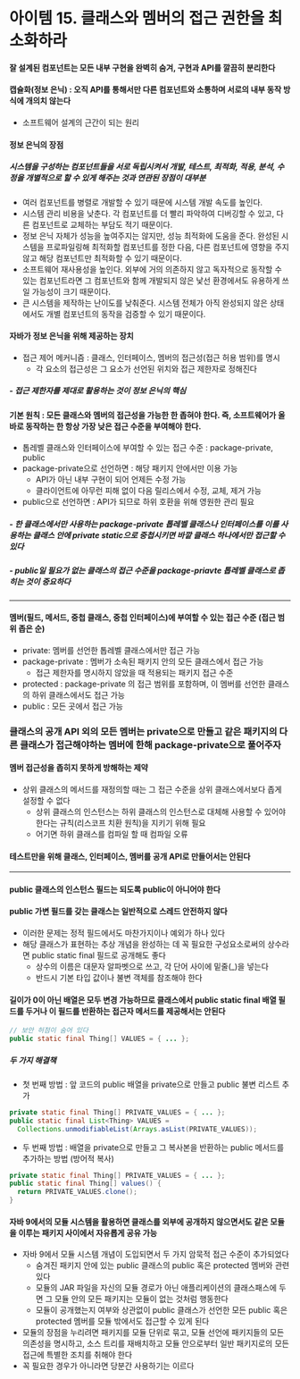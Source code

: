# 아이템 15. 클래스와 멤버의 접근 권한을 최소화하라
#### 잘 설계된 컴포넌트는 모든 내부 구현을 완벽히 숨겨, 구현과 API를 깔끔히 분리한다
#### 캡슐화(정보 은닉) : 오직 API를 통해서만 다른 컴포넌트와 소통하며 서로의 내부 동작 방식에 개의치 않는다
  - 소프트웨어 설계의 근간이 되는 원리

#### 정보 은닉의 장점
##### 시스템을 구성하는 컴포넌트들을 서로 독립시켜서 개발, 테스트, 최적화, 적용, 분석, 수정을 개별적으로 할 수 있게 해주는 것과 연관된 장점이 대부분
- 여러 컴포넌트를 병렬로 개발할 수 있기 때문에 시스템 개발 속도를 높인다.
- 시스템 관리 비용을 낮춘다. 각 컴포넌트를 더 빨리 파악하여 디버깅할 수 있고, 다른 컴포넌트로 교체하는 부담도 적기 때문이다.
- 정보 은닉 자체가 성능을 높여주지는 않지만, 성능 최적화에 도움을 준다. 완성된 시스템을 프로파일링해 최적화할 컴포넌트를 정한 다음, 다른 컴포넌트에 영향을 주지 않고 해당 컴포넌트만 최적화할 수 있기 때문이다.
- 소프트웨어 재사용성을 높인다. 외부에 거의 의존하지 않고 독자적으로 동작할 수 있는 컴포넌트라면 그 컴포넌트와 함께 개발되지 않은 낯선 환경에서도 유용하게 쓰일 가능성이 크기 때문이다.
- 큰 시스템을 제작하는 난이도를 낮춰준다. 시스템 전체가 아직 완성되지 않은 상태에서도 개별 컴포넌트의 동작을 검증할 수 있기 때문이다.

#### 자바가 정보 은닉을 위해 제공하는 장치
- 접근 제어 메커니즘 : 클래스, 인터페이스, 멤버의 접근성(접근 허용 범위)를 명시
  - 각 요소의 접근성은 그 요소가 선언된 위치와 접근 제한자로 정해진다

##### - 접근 제한자를 제대로 활용하는 것이 정보 은닉의 핵심


#### 기본 원칙 : 모든 클래스와 멤버의 접근성을 가능한 한 좁혀야 한다. 즉, 소프트웨어가 올바로 동작하는 한 항상 가장 낮은 접근 수준을 부여해야 한다.
- 톱레벨 클래스와 인터페이스에 부여할 수 있는 접근 수준 : package-private, public
- package-private으로 선언하면 : 해당 패키지 안에서만 이용 가능
  - API가 아닌 내부 구현이 되어 언제든 수정 가능
  - 클라이언트에 아무런 피해 없이 다음 릴리스에서 수정, 교체, 제거 가능
- public으로 선언하면 : API가 되므로 하위 호환을 위해 영원한 관리 필요

##### - 한 클래스에서만 사용하는 package-private 톱레벨 클래스나 인터페이스를 이를 사용하는 클래스 안에 private static으로 중첩시키면 바깥 클래스 하나에서만 접근할 수 있다
##### - public일 필요가 없는 클래스의 접근 수준을 package-priavte 톱레벨 클래스로 좁히는 것이 중요하다

---

#### 멤버(필드, 메서드, 중첩 클래스, 중첩 인터페이스)에 부여할 수 있는 접근 수준 (접근 범위 좁은 순)
- private: 멤버를 선언한 톱레벨 클래스에서만 접근 가능
- package-private : 멤버가 소속된 패키지 안의 모든 클래스에서 접근 가능
  - 접근 제한자를 명시하지 않았을 때 적용되는 패키지 접근 수준
- protected : package-private 의 접근 범위를 포함하며, 이 멤버를 선언한 클래스의 하위 클래스에서도 접근 가능
- public : 모든 곳에서 접근 가능

### 클래스의 공개 API 외의 모든 멤버는 private으로 만들고 같은 패키지의 다른 클래스가 접근해야하는 멤버에 한해 package-private으로 풀어주자


#### 멤버 접근성을 좁히지 못하게 방해하는 제약
- 상위 클래스의 메서드를 재정의할 때는 그 접근 수준을 상위 클래스에서보다 좁게 설정할 수 없다
  - 상위 클래스의 인스턴스는 하위 클래스의 인스턴스로 대체해 사용할 수 있어야 한다는 규칙(리스코프 치환 원칙)을 지키기 위해 필요
  - 어기면 하위 클래스를 컴파일 할 때 컴파일 오류

#### 테스트만을 위해 클래스, 인터페이스, 멤버를 공개 API로 만들어서는 안된다


---

#### public 클래스의 인스턴스 필드는 되도록 public이 아니어야 한다
#### public 가변 필드를 갖는 클래스는 일반적으로 스레드 안전하지 않다
- 이러한 문제는 정적 필드에서도 마찬가지이나 예외가 하나 있다
- 해당 클래스가 표현하는 추상 개념을 완성하는 데 꼭 필요한 구성요소로써의 상수라면 public static final 필드로 공개해도 좋다
  - 상수의 이름은 대문자 알파벳으로 쓰고, 각 단어 사이에 밑줄(_)을 넣는다
  - 반드시 기본 타입 값이나 불변 객체를 참조해야 한다

#### 길이가 0이 아닌 배열은 모두 변경 가능하므로 클래스에서 public static final 배열 필드를 두거나 이 필드를 반환하는 접근자 메서드를 제공해서는 안된다
```java
// 보안 허점이 숨어 있다
public static final Thing[] VALUES = { ... };
```
##### 두 가지 해결책
- 첫 번째 방법 : 앞 코드의 public 배열을 private으로 만들고 public 불변 리스트 추가
```java
private static final Thing[] PRIVATE_VALUES = { ... };
public static final List<Thing> VALUES =
  Collections.unmodifiableList(Arrays.asList(PRIVATE_VALUES));
```

- 두 번째 방법 : 배열을 private으로 만들고 그 복사본을 반환하는 public 메서드를 추가하는 방법 (방어적 복사)
```java
private static final Thing[] PRIVATE_VALUES = { ... };
public static final Thing[] values() {
  return PRIVATE_VALUES.clone();
}
```

#### 자바 9에서의 모듈 시스템을 활용하면 클래스를 외부에 공개하지 않으면서도 같은 모듈을 이루는 패키지 사이에서 자유롭게 공유 가능
- 자바 9에서 모듈 시스템 개념이 도입되면서 두 가지 암묵적 접근 수준이 추가되었다
  - 숨겨진 패키지 안에 있는 public 클래스의 public 혹은 protected 멤버와 관련있다
  - 모듈의 JAR 파일을 자신의 모듈 경로가 아닌 애플리케이션의 클래스패스에 두면 그 모듈 안의 모든 패키지는 모듈이 없는 것처럼 행동한다
  - 모듈이 공개했는지 여부와 상관없이 public 클래스가 선언한 모든 public 혹은 protected 멤버를 모듈 밖에서도 접근할 수 있게 된다
- 모듈의 장점을 누리려면 패키지를 모듈 단위로 묶고, 모듈 선언에 패키지들의 모든 의존성을 명시하고, 소스 트리를 재배치하고 모듈 안으로부터 일반 패키지로의 모든 접근에 특별한 조치를 취해야 한다
- 꼭 필요한 경우가 아니라면 당분간 사용하기는 이르다
